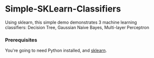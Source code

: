 # Simple-SKLearn-Classifiers
Using sklearn, this simple demo demonstrates 3 machine learning classifiers: Decision Tree, Gaussian Naive Bayes, Multi-layer Perceptron

### Prerequisites

You're going to need Python installed, and [sklearn](http://scikit-learn.org/stable/install.html "Installation for sklearn").
